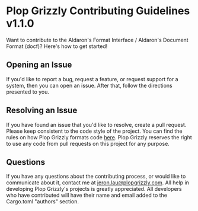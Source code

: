 # Plop Grizzly Contributing Guidelines v1.1.0
Want to contribute to the Aldaron's Format Interface / Aldaron's Document Format (docf)?
Here's how to get started!

## Opening an Issue
If you'd like to report a bug, request a feature, or request support for a system, then you can open an issue.
After that, follow the directions presented to you.

## Resolving an Issue
If you have found an issue that you'd like to resolve, create a pull request.
Please keep consistent to the code style of the project.
You can find the rules on how Plop Grizzly formats code [here](http://plopgrizzly.com/dev_guidelines).
Plop Grizzly reserves the right to use any code from pull requests on this project for any purpose.

## Questions
If you have any questions about the contributing process, or would like to communicate about it, contact me at jeron.lau@plopgrizzly.com.
All help in developing Plop Grizzly's projects is greatly appreciated.
All developers who have contributed will have their name and email added to the Cargo.toml "authors" section.